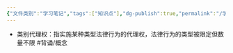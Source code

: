 ```yaml
---
{"文件类别":"学习笔记","tags":["知识点"],"dg-publish":true,"permalink":"/学习笔记/知识点cheese/类别代理权/","dgPassFrontmatter":true}
---
```


- 类别代理权：指实施某种类型法律行为的代理权，法律行为的类型被限定但数量不限 #背诵/概念 